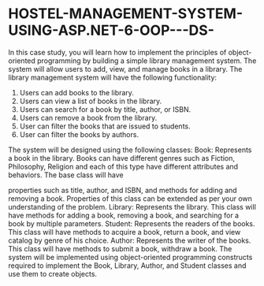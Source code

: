 # HOSTEL-MANAGEMENT-SYSTEM-USING-ASP.NET-6-OOP---DS-

In this case study, you will learn how to implement the principles of object-oriented programming
by building a simple library management system. The system will allow users to add, view, and
manage books in a library. The library management system will have the following functionality:

1. Users can add books to the library.
2. Users can view a list of books in the library.
3. Users can search for a book by title, author, or ISBN.
4. Users can remove a book from the library.
5. User can filter the books that are issued to students.
6. User can filter the books by authors.

The system will be designed using the following classes:
Book: Represents a book in the library. Books can have different genres such as Fiction, Philosophy,
Religion and each of this type have different attributes and behaviors. The base class will have

properties such as title, author, and ISBN, and methods for adding and removing a book. Properties
of this class can be extended as per your own understanding of the problem.
Library: Represents the library. This class will have methods for adding a book, removing a book,
and searching for a book by multiple parameters.
Student: Represents the readers of the books. This class will have methods to acquire a book, return
a book, and view catalog by genre of his choice.
Author: Represents the writer of the books. This class will have methods to submit a book,
withdraw a book.
The system will be implemented using object-oriented programming constructs required to
implement the Book, Library, Author, and Student classes and use them to create objects.
